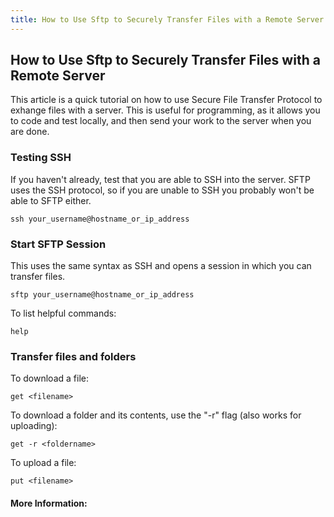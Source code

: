 ```yaml
---
title: How to Use Sftp to Securely Transfer Files with a Remote Server
---
```

## How to Use Sftp to Securely Transfer Files with a Remote Server

This article is a quick tutorial on how to use Secure File Transfer Protocol to exhange files with a server. This is useful for programming, as it allows you to code and test locally, and then send your work to the server when you are done.

### Testing SSH
If you haven't already, test that you are able to SSH into the server. SFTP uses the SSH protocol, so if you are unable to SSH you probably won't be able to SFTP either.

```unix
ssh your_username@hostname_or_ip_address
```
### Start SFTP Session
This uses the same syntax as SSH and opens a session in which you can transfer files.
```unix
sftp your_username@hostname_or_ip_address
```
To list helpful commands:
```unix
help
```
### Transfer files and folders

To download a file:
```unix
get <filename>
```
To download a folder and its contents, use the "-r" flag (also works for uploading):
```unix
get -r <foldername>
```
To upload a file:
```unix
put <filename>
```
#### More Information:
<!-- Please add any articles you think might be helpful to read before writing the article -->


